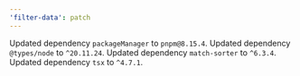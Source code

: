 ```yaml
---
'filter-data': patch
---
```


Updated dependency `packageManager` to `pnpm@8.15.4`.
Updated dependency `@types/node` to `^20.11.24`.
Updated dependency `match-sorter` to `^6.3.4`.
Updated dependency `tsx` to `^4.7.1`.
